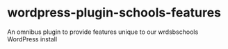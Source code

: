 # wordpress-plugin-schools-features
An omnibus plugin to provide features unique to our wrdsbschools WordPress install
